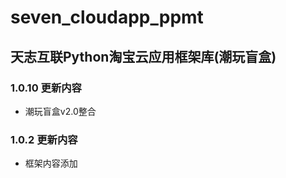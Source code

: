 # seven_cloudapp_ppmt

## 天志互联Python淘宝云应用框架库(潮玩盲盒)

### 1.0.10 更新内容
* 潮玩盲盒v2.0整合

### 1.0.2 更新内容
* 框架内容添加
